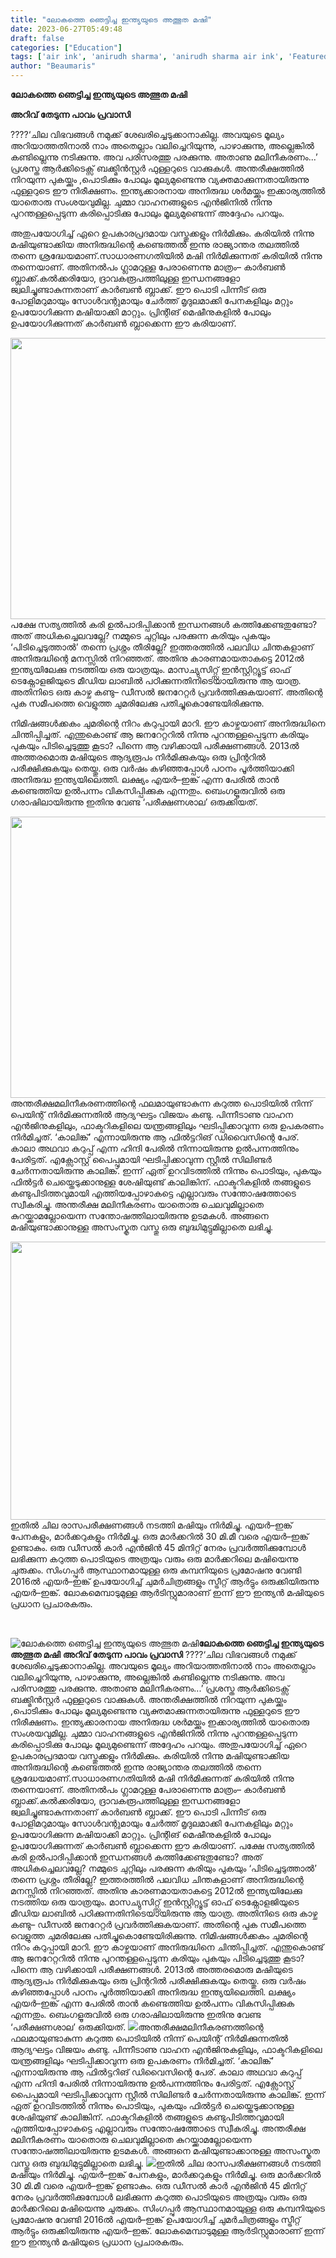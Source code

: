 ```yaml
---
title: "ലോകത്തെ ഞെട്ടിച്ച ഇന്ത്യയുടെ അത്ഭുത മഷി"
date: 2023-06-27T05:49:48
draft: false
categories: ["Education"]
tags: ['air ink', 'anirudh sharma', 'anirudh sharma air ink', 'Featured', 'India', 'indian']
author: "Beaumaris"
---
```


<strong>ലോകത്തെ ഞെട്ടിച്ച ഇന്ത്യയുടെ അത്ഭുത മഷി</strong>

<strong>അറിവ് തേടുന്ന പാവം പ്രവാസി</strong>

????‘ചില വിഭവങ്ങൾ നമുക്ക് ശേഖരിച്ചെടുക്കാനാകില്ല. അവയുടെ മൂല്യം അറിയാത്തതിനാൽ നാം അതെല്ലാം വലിച്ചെറിയുന്നു, പാഴാക്കുന്നു, അല്ലെങ്കിൽ കണ്ടില്ലെന്നു നടിക്കുന്നു. അവ പരിസരത്തു പരക്കുന്നു. അതാണു മലിനീകരണം...’ പ്രശസ്ത ആർക്കിടെക്സ് ബക്ക്മിൻസ്റ്റർ ഫുള്ളറുടെ വാക്കുകൾ. അന്തരീക്ഷത്തിൽ നിറയുന്ന പുകയ്ക്കും ,പൊടിക്കും പോലും മൂല്യമുണ്ടെന്നു വ്യക്തമാക്കുന്നതായിരുന്നു ഫുള്ളറുടെ ഈ നിരീക്ഷണം. ഇന്ത്യക്കാരനായ അനിരുദ്ധ ശർമയ്ക്കും ഇക്കാര്യത്തിൽ യാതൊരു സംശയവുമില്ല. ചുമ്മാ വാഹനങ്ങളുടെ എൻജിനിൽ നിന്നു പുറന്തള്ളപ്പെടുന്ന കരിപ്പൊടിക്കു പോലും മൂല്യമുണ്ടെന്ന് അദ്ദേഹം പറയും.

അതുപയോഗിച്ച് ഏറെ ഉപകാരപ്രദമായ വസ്തുക്കളും നിർമിക്കും. കരിയിൽ നിന്നു മഷിയുണ്ടാക്കിയ അനിരുദ്ധിന്റെ കണ്ടെത്തൽ ഇന്നു രാജ്യാന്തര തലത്തിൽ തന്നെ ശ്രദ്ധേയമാണ്.സാധാരണഗതിയിൽ മഷി നിർമിക്കുന്നത് കരിയിൽ നിന്നു തന്നെയാണ്. അതിനൽപം ഗ്ലാമറുള്ള പേരാണെന്നു മാത്രം– കാര്‍ബൺ ബ്ലാക്ക്.കൽക്കരിയോ, ദ്രാവകരൂപത്തിലുള്ള ഇന്ധനങ്ങളോ ജ്വലിച്ചുണ്ടാകുന്നതാണ് കാർബൺ ബ്ലാക്ക്. ഈ പൊടി പിന്നീട് ഒരു പോളിമറുമായും സോൾവന്റുമായും ചേർത്ത് മൃദുലമാക്കി പേനകളിലും മറ്റും ഉപയോഗിക്കുന്ന മഷിയാക്കി മാറ്റും. പ്രിന്റിങ് മെഷീനുകളിൽ പോലും ഉപയോഗിക്കുന്നത് കാർബൺ ബ്ലാക്കെന്ന ഈ കരിയാണ്.

<a href="https://cdn.boolokam.com/articles/2023/06/gegwg.jpg"><img class="size-large wp-image-401222 aligncenter" src="https://cdn.boolokam.com/articles/2023/06/gegwg-1024x576.jpg" alt="" width="800" height="450" /></a>പക്ഷേ സത്യത്തിൽ കരി ഉൽപാദിപ്പിക്കാൻ ഇന്ധനങ്ങള്‍ കത്തിക്കേണ്ടതുണ്ടോ? അത് അധികച്ചെലവല്ലേ? നമ്മുടെ ചുറ്റിലും പരക്കുന്ന കരിയും പുകയും ‘പിടിച്ചെടുത്താൽ’ തന്നെ പ്രശ്നം തീരില്ലേ? ഇത്തരത്തിൽ പലവിധ ചിന്തകളാണ് അനിരുദ്ധിന്റെ മനസ്സിൽ നിറഞ്ഞത്. അതിനു കാരണമായതാകട്ടെ 2012ൽ ഇന്ത്യയിലേക്കു നടത്തിയ ഒരു യാത്രയും. മാസച്യുസിറ്റ്സ് ഇന്‍സ്റ്റിറ്റ്യൂട്ട് ഓഫ് ടെക്നോളജിയുടെ മീഡിയ ലാബിൽ പഠിക്കുന്നതിനിടെയായിരുന്നു ആ യാത്ര. അതിനിടെ ഒരു കാഴ്ച കണ്ടു– ഡീസൽ ജനറേറ്റർ പ്രവർത്തിക്കുകയാണ്. അതിന്റെ പുക സമീപത്തെ വെളുത്ത ചുമരിലേക്കു പതിച്ചുകൊണ്ടേയിരിക്കുന്നു.

നിമിഷങ്ങൾക്കകം ചുമരിന്റെ നിറം കറുപ്പായി മാറി. ഈ കാഴ്ചയാണ് അനിരുദ്ധിനെ ചിന്തിപ്പിച്ചത്. എന്തുകൊണ്ട് ആ ജനറേറ്ററിൽ നിന്നു പുറന്തള്ളപ്പെടുന്ന കരിയും പുകയും പിടിച്ചെടുത്തു കൂടാ? പിന്നെ ആ വഴിക്കായി പരീക്ഷണങ്ങൾ. 2013ൽ അത്തരമൊരു മഷിയുടെ ആദ്യരൂപം നിർമിക്കുകയും ഒരു പ്രിന്ററിൽ പരീക്ഷിക്കുകയും തെയ്തു. ഒരു വർഷം കഴിഞ്ഞപ്പോൾ പഠനം പൂർത്തിയാക്കി അനിരുദ്ധ ഇന്ത്യയിലെത്തി. ലക്ഷ്യം എയർ–ഇങ്ക് എന്ന പേരിൽ താൻ കണ്ടെത്തിയ ഉൽപന്നം വികസിപ്പിക്കുക എന്നതും. ബെംഗളൂരുവിൽ ഒരു ഗരാഷിലായിരുന്നു ഇതിനു വേണ്ട ‘പരീക്ഷണശാല’ ഒരുക്കിയത്.

<a href="https://cdn.boolokam.com/articles/2023/06/dqff.webp"><img class="size-full wp-image-401221 aligncenter" src="https://cdn.boolokam.com/articles/2023/06/dqff.webp" alt="" width="800" height="450" /></a>അന്തരീക്ഷമലിനീകരണത്തിന്റെ ഫലമായുണ്ടാകുന്ന കറുത്ത പൊടിയിൽ നിന്ന് പെയിന്റ് നിർമിക്കുന്നതിൽ ആദ്യഘട്ടം വിജയം കണ്ടു. പിന്നീടാണു വാഹന എൻജിനുകളിലും, ഫാക്ടറികളിലെ യന്ത്രങ്ങളിലും ഘടിപ്പിക്കാവുന്ന ഒരു ഉപകരണം നിർമിച്ചത്. ‘കാലിങ്ക്’ എന്നായിരുന്നു ആ ഫിൽട്ടറിങ് ഡിവൈസിന്റെ പേര്. കാലാ അഥവാ കറുപ്പ് എന്ന ഹിന്ദി പേരിൽ നിന്നായിരുന്നു ഉൽപന്നത്തിനും പേരിട്ടത്. എക്സോസ്റ്റ് പൈപ്പുമായി ഘടിപ്പിക്കാവുന്ന സ്റ്റീൽ സിലിണ്ടർ ചേർന്നതായിരുന്നു കാലിങ്ക്. ഇന്ന് ഏത് ഉറവിടത്തിൽ നിന്നും പൊടിയും, പുകയും ഫിൽട്ടർ ചെയ്തെടുക്കാനുള്ള ശേഷിയുണ്ട് കാലിങ്കിന്. ഫാക്ടറികളിൽ തങ്ങളുടെ കണ്ടുപിടിത്തവുമായി എത്തിയപ്പോഴാകട്ടെ എല്ലാവരും സന്തോഷത്തോടെ സ്വീകരിച്ചു. അന്തരീക്ഷ മലിനീകരണം യാതൊരു ചെലവുമില്ലാതെ കുറയ്ക്കാമല്ലോയെന്ന സന്തോഷത്തിലായിരുന്നു ഉടമകൾ. അങ്ങനെ മഷിയുണ്ടാക്കാനുള്ള അസംസ്കൃത വസ്തു ഒരു ബുദ്ധിമുട്ടുമില്ലാതെ ലഭിച്ചു.

<a href="https://cdn.boolokam.com/articles/2023/06/rrrtttt.webp"><img class=" wp-image-401220 aligncenter" src="https://cdn.boolokam.com/articles/2023/06/rrrtttt-1024x512.webp" alt="" width="890" height="445" /></a>ഇതിൽ ചില രാസപരീക്ഷണങ്ങൾ നടത്തി മഷിയും നിർമിച്ചു. എയർ–ഇങ്ക് പേനകളും, മാർക്കറുകളും നിർമിച്ചു. ഒരു മാർക്കറിൽ 30 മി.മീ വരെ എയർ–ഇങ്ക് ഉണ്ടാകും. ഒരു ഡീസല്‍ കാർ എൻജിൻ 45 മിനിറ്റ് നേരം പ്രവർത്തിക്കുമ്പോൾ ലഭിക്കുന്ന കറുത്ത പൊടിയുടെ അത്രയും വരും ഒരു മാർക്കറിലെ മഷിയെന്നു ചുരുക്കം. സിംഗപ്പുർ ആസ്ഥാനമായുള്ള ഒരു കമ്പനിയുടെ പ്രമോഷനു വേണ്ടി 2016ൽ എയർ–ഇങ്ക് ഉപയോഗിച്ച് ചുമർചിത്രങ്ങളും സ്ട്രീറ്റ് ആർട്ടും ഒരുക്കിയിരുന്നു എയർ–ഇങ്ക്. ലോകമെമ്പാടുമുള്ള ആർടിസ്റ്റുമാരാണ് ഇന്ന് ഈ ഇന്ത്യൻ മഷിയുടെ പ്രധാന പ്രചാരകരും.

&nbsp;


![ലോകത്തെ ഞെട്ടിച്ച ഇന്ത്യയുടെ അത്ഭുത മഷി](https://cdn.boolokam.com/articles/2023/06/gegwg-1024x576.jpg)**ലോകത്തെ ഞെട്ടിച്ച ഇന്ത്യയുടെ അത്ഭുത മഷി** **അറിവ് തേടുന്ന പാവം പ്രവാസി** ????‘ചില വിഭവങ്ങൾ നമുക്ക് ശേഖരിച്ചെടുക്കാനാകില്ല. അവയുടെ മൂല്യം അറിയാത്തതിനാൽ നാം അതെല്ലാം വലിച്ചെറിയുന്നു, പാഴാക്കുന്നു, അല്ലെങ്കിൽ കണ്ടില്ലെന്നു നടിക്കുന്നു. അവ പരിസരത്തു പരക്കുന്നു. അതാണു മലിനീകരണം...’ പ്രശസ്ത ആർക്കിടെക്സ് ബക്ക്മിൻസ്റ്റർ ഫുള്ളറുടെ വാക്കുകൾ. അന്തരീക്ഷത്തിൽ നിറയുന്ന പുകയ്ക്കും ,പൊടിക്കും പോലും മൂല്യമുണ്ടെന്നു വ്യക്തമാക്കുന്നതായിരുന്നു ഫുള്ളറുടെ ഈ നിരീക്ഷണം. ഇന്ത്യക്കാരനായ അനിരുദ്ധ ശർമയ്ക്കും ഇക്കാര്യത്തിൽ യാതൊരു സംശയവുമില്ല. ചുമ്മാ വാഹനങ്ങളുടെ എൻജിനിൽ നിന്നു പുറന്തള്ളപ്പെടുന്ന കരിപ്പൊടിക്കു പോലും മൂല്യമുണ്ടെന്ന് അദ്ദേഹം പറയും. അതുപയോഗിച്ച് ഏറെ ഉപകാരപ്രദമായ വസ്തുക്കളും നിർമിക്കും. കരിയിൽ നിന്നു മഷിയുണ്ടാക്കിയ അനിരുദ്ധിന്റെ കണ്ടെത്തൽ ഇന്നു രാജ്യാന്തര തലത്തിൽ തന്നെ ശ്രദ്ധേയമാണ്.സാധാരണഗതിയിൽ മഷി നിർമിക്കുന്നത് കരിയിൽ നിന്നു തന്നെയാണ്. അതിനൽപം ഗ്ലാമറുള്ള പേരാണെന്നു മാത്രം– കാര്‍ബൺ ബ്ലാക്ക്.കൽക്കരിയോ, ദ്രാവകരൂപത്തിലുള്ള ഇന്ധനങ്ങളോ ജ്വലിച്ചുണ്ടാകുന്നതാണ് കാർബൺ ബ്ലാക്ക്. ഈ പൊടി പിന്നീട് ഒരു പോളിമറുമായും സോൾവന്റുമായും ചേർത്ത് മൃദുലമാക്കി പേനകളിലും മറ്റും ഉപയോഗിക്കുന്ന മഷിയാക്കി മാറ്റും. പ്രിന്റിങ് മെഷീനുകളിൽ പോലും ഉപയോഗിക്കുന്നത് കാർബൺ ബ്ലാക്കെന്ന ഈ കരിയാണ്. [](https://cdn.boolokam.com/articles/2023/06/gegwg.jpg)പക്ഷേ സത്യത്തിൽ കരി ഉൽപാദിപ്പിക്കാൻ ഇന്ധനങ്ങള്‍ കത്തിക്കേണ്ടതുണ്ടോ? അത് അധികച്ചെലവല്ലേ? നമ്മുടെ ചുറ്റിലും പരക്കുന്ന കരിയും പുകയും ‘പിടിച്ചെടുത്താൽ’ തന്നെ പ്രശ്നം തീരില്ലേ? ഇത്തരത്തിൽ പലവിധ ചിന്തകളാണ് അനിരുദ്ധിന്റെ മനസ്സിൽ നിറഞ്ഞത്. അതിനു കാരണമായതാകട്ടെ 2012ൽ ഇന്ത്യയിലേക്കു നടത്തിയ ഒരു യാത്രയും. മാസച്യുസിറ്റ്സ് ഇന്‍സ്റ്റിറ്റ്യൂട്ട് ഓഫ് ടെക്നോളജിയുടെ മീഡിയ ലാബിൽ പഠിക്കുന്നതിനിടെയായിരുന്നു ആ യാത്ര. അതിനിടെ ഒരു കാഴ്ച കണ്ടു– ഡീസൽ ജനറേറ്റർ പ്രവർത്തിക്കുകയാണ്. അതിന്റെ പുക സമീപത്തെ വെളുത്ത ചുമരിലേക്കു പതിച്ചുകൊണ്ടേയിരിക്കുന്നു. നിമിഷങ്ങൾക്കകം ചുമരിന്റെ നിറം കറുപ്പായി മാറി. ഈ കാഴ്ചയാണ് അനിരുദ്ധിനെ ചിന്തിപ്പിച്ചത്. എന്തുകൊണ്ട് ആ ജനറേറ്ററിൽ നിന്നു പുറന്തള്ളപ്പെടുന്ന കരിയും പുകയും പിടിച്ചെടുത്തു കൂടാ? പിന്നെ ആ വഴിക്കായി പരീക്ഷണങ്ങൾ. 2013ൽ അത്തരമൊരു മഷിയുടെ ആദ്യരൂപം നിർമിക്കുകയും ഒരു പ്രിന്ററിൽ പരീക്ഷിക്കുകയും തെയ്തു. ഒരു വർഷം കഴിഞ്ഞപ്പോൾ പഠനം പൂർത്തിയാക്കി അനിരുദ്ധ ഇന്ത്യയിലെത്തി. ലക്ഷ്യം എയർ–ഇങ്ക് എന്ന പേരിൽ താൻ കണ്ടെത്തിയ ഉൽപന്നം വികസിപ്പിക്കുക എന്നതും. ബെംഗളൂരുവിൽ ഒരു ഗരാഷിലായിരുന്നു ഇതിനു വേണ്ട ‘പരീക്ഷണശാല’ ഒരുക്കിയത്. [![](https://cdn.boolokam.com/articles/2023/06/dqff.webp)](https://cdn.boolokam.com/articles/2023/06/dqff.webp)അന്തരീക്ഷമലിനീകരണത്തിന്റെ ഫലമായുണ്ടാകുന്ന കറുത്ത പൊടിയിൽ നിന്ന് പെയിന്റ് നിർമിക്കുന്നതിൽ ആദ്യഘട്ടം വിജയം കണ്ടു. പിന്നീടാണു വാഹന എൻജിനുകളിലും, ഫാക്ടറികളിലെ യന്ത്രങ്ങളിലും ഘടിപ്പിക്കാവുന്ന ഒരു ഉപകരണം നിർമിച്ചത്. ‘കാലിങ്ക്’ എന്നായിരുന്നു ആ ഫിൽട്ടറിങ് ഡിവൈസിന്റെ പേര്. കാലാ അഥവാ കറുപ്പ് എന്ന ഹിന്ദി പേരിൽ നിന്നായിരുന്നു ഉൽപന്നത്തിനും പേരിട്ടത്. എക്സോസ്റ്റ് പൈപ്പുമായി ഘടിപ്പിക്കാവുന്ന സ്റ്റീൽ സിലിണ്ടർ ചേർന്നതായിരുന്നു കാലിങ്ക്. ഇന്ന് ഏത് ഉറവിടത്തിൽ നിന്നും പൊടിയും, പുകയും ഫിൽട്ടർ ചെയ്തെടുക്കാനുള്ള ശേഷിയുണ്ട് കാലിങ്കിന്. ഫാക്ടറികളിൽ തങ്ങളുടെ കണ്ടുപിടിത്തവുമായി എത്തിയപ്പോഴാകട്ടെ എല്ലാവരും സന്തോഷത്തോടെ സ്വീകരിച്ചു. അന്തരീക്ഷ മലിനീകരണം യാതൊരു ചെലവുമില്ലാതെ കുറയ്ക്കാമല്ലോയെന്ന സന്തോഷത്തിലായിരുന്നു ഉടമകൾ. അങ്ങനെ മഷിയുണ്ടാക്കാനുള്ള അസംസ്കൃത വസ്തു ഒരു ബുദ്ധിമുട്ടുമില്ലാതെ ലഭിച്ചു. [![](https://cdn.boolokam.com/articles/2023/06/rrrtttt-1024x512.webp)](https://cdn.boolokam.com/articles/2023/06/rrrtttt.webp)ഇതിൽ ചില രാസപരീക്ഷണങ്ങൾ നടത്തി മഷിയും നിർമിച്ചു. എയർ–ഇങ്ക് പേനകളും, മാർക്കറുകളും നിർമിച്ചു. ഒരു മാർക്കറിൽ 30 മി.മീ വരെ എയർ–ഇങ്ക് ഉണ്ടാകും. ഒരു ഡീസല്‍ കാർ എൻജിൻ 45 മിനിറ്റ് നേരം പ്രവർത്തിക്കുമ്പോൾ ലഭിക്കുന്ന കറുത്ത പൊടിയുടെ അത്രയും വരും ഒരു മാർക്കറിലെ മഷിയെന്നു ചുരുക്കം. സിംഗപ്പുർ ആസ്ഥാനമായുള്ള ഒരു കമ്പനിയുടെ പ്രമോഷനു വേണ്ടി 2016ൽ എയർ–ഇങ്ക് ഉപയോഗിച്ച് ചുമർചിത്രങ്ങളും സ്ട്രീറ്റ് ആർട്ടും ഒരുക്കിയിരുന്നു എയർ–ഇങ്ക്. ലോകമെമ്പാടുമുള്ള ആർടിസ്റ്റുമാരാണ് ഇന്ന് ഈ ഇന്ത്യൻ മഷിയുടെ പ്രധാന പ്രചാരകരും. 
